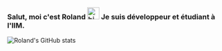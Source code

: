 ### Salut, moi c'est Roland <img src="https://user-images.githubusercontent.com/1303154/88677602-1635ba80-d120-11ea-84d8-d263ba5fc3c0.gif" width="28px" height="28px" alt="hi"> Je suis développeur et étudiant à l'IIM.

![Roland's GitHub stats](https://github-readme-stats.vercel.app/api?username=RakanAD&count_private=true&theme=tokyonight&hide=contribs,prs)
<!--
**RakanAD/RakanAD** is a ✨ _special_ ✨ repository because its `README.md` (this file) appears on your GitHub profile.

Here are some ideas to get you started:

- 🔭 I’m currently working on ...
- 🌱 I’m currently learning ...
- 👯 I’m looking to collaborate on ...
- 🤔 I’m looking for help with ...
- 💬 Ask me about ...
- 📫 How to reach me: ...
- 😄 Pronouns: ...
- ⚡ Fun fact: ...
-->
